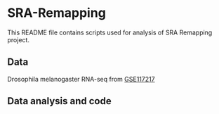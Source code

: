 # SRA-Remapping


This README file contains scripts used for analysis of SRA Remapping project.

## Data
Drosophila melanogaster RNA-seq from [GSE117217](https://www.ncbi.nlm.nih.gov/geo/query/acc.cgi?acc=GSE117217)

## Data analysis and code
